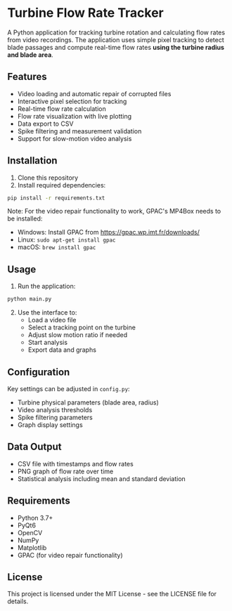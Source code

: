 # Turbine Flow Rate Tracker

A Python application for tracking turbine rotation and calculating flow rates from video recordings. The application uses simple pixel tracking to detect blade passages and compute real-time flow rates **using the turbine radius and blade area**.

## Features

- Video loading and automatic repair of corrupted files
- Interactive pixel selection for tracking
- Real-time flow rate calculation
- Flow rate visualization with live plotting
- Data export to CSV
- Spike filtering and measurement validation
- Support for slow-motion video analysis

## Installation

1. Clone this repository
2. Install required dependencies:
```bash
pip install -r requirements.txt
```

Note: For the video repair functionality to work, GPAC's MP4Box needs to be installed:
- Windows: Install GPAC from https://gpac.wp.imt.fr/downloads/
- Linux: `sudo apt-get install gpac`
- macOS: `brew install gpac`

## Usage

1. Run the application:
```bash
python main.py
```

2. Use the interface to:
   - Load a video file
   - Select a tracking point on the turbine
   - Adjust slow motion ratio if needed
   - Start analysis
   - Export data and graphs

## Configuration

Key settings can be adjusted in `config.py`:
- Turbine physical parameters (blade area, radius)
- Video analysis thresholds
- Spike filtering parameters
- Graph display settings

## Data Output

- CSV file with timestamps and flow rates
- PNG graph of flow rate over time
- Statistical analysis including mean and standard deviation

## Requirements

- Python 3.7+
- PyQt6
- OpenCV
- NumPy
- Matplotlib
- GPAC (for video repair functionality)

## License

This project is licensed under the MIT License - see the LICENSE file for details.
